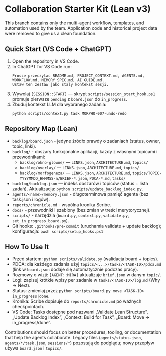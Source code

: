# Collaboration Starter Kit (Lean v3)

This branch contains only the multi-agent workflow, templates, and automation used by the team. Application code and historical project data were removed to give us a clean foundation.

## Quick Start (VS Code + ChatGPT)
1. Open the repository in VS Code.
2. In ChatGPT for VS Code run:
   ```
   Prosze przeczytac README.md, PROJECT_CONTEXT.md, AGENTS.md, WORKFLOW.md, MEMORY_SPEC.md, AI_GUIDE.md.
   Ustaw ten zestaw jako staly kontekst sesji.
   ```
3. Wywolaj `[SESSION::START]` — skrypt `scripts/session_start_hook.ps1` promuje pierwsze `pending` z `board.json` do `in_progress`.
4. Zbuduj kontekst LLM dla wybranego zadania:
   ```
   python scripts/context.py task MORPHO-007-undo-redo
   ```

## Repository Map (Lean)
- `backlog/board.json` - jedyne źródło prawdy o zadaniach (status, owner, topic, linki).
- `backlog/` - obszary funkcjonalne aplikacji, każdy z własnymi topicami i przewodnikami:
  - `backlog/okno-glowne/` — `LINKS.json`, `ARCHITECTURE.md`, `topics/`
  - `backlog/overlay/` — `LINKS.json`, `ARCHITECTURE.md`, `topics/`
  - `backlog/morfogeneza/` — `LINKS.json`, `ARCHITECTURE.md`, `topics/TOPIC-YYYYMMDD_HHMMSS-n/BRIEF-*.json`, `PDCA-*.md`, `tasks/`
- `backlog/backlog.json` — indeks obszarów i topiców (status + lista zadań). Aktualizacja: `python scripts/update_backlog_index.py`.
- `agents/<name>/memory.json` - długoterminowa pamięć agenta (bez task.json i logów).
- `reports/chronicle.md` - wspólna kronika Scribe.
- `docs/` - przewodniki i szablony (bez zmian w treści merytorycznej).
- `scripts/` - narzędzia (`board.py`, `context.py`, `validate.py`, `set_in_progress_board.py`).
- Git hooks: `.githooks/pre-commit` (uruchamia validate + update backlog); konfiguracja: `pwsh scripts/setup_hooks.ps1`

## How To Use It
- Przed startem: `python scripts/validate.py` (walidacja board + topics).
- PDCA: dla każdego zadania użyj `topics/<...>/tasks/<TASK-ID>/pdca.md` (link w `board.json` dodaje się automatycznie podczas pracy).
- Rozmowy o wizji: `[AGENT::MIRA]` aktualizuje `brief.json` w danym `topic/`.
- Logi: zapisuj krótkie wpisy per zadanie w `tasks/<TASK-ID>/log.md` (Why → Next).
- Status: zmieniaj przez `python scripts/board.py move <TASK-ID> in_progress|done`.
- Kronika: Scribe dopisuje do `reports/chronicle.md` po ważnych checkpointach.
- VS Code: Tasks dostępne pod nazwami „Validate Lean Structure”, „Update Backlog Index”, „Context: Build for Task”, „Board: Move -> in_progress/done”.

Contributions should focus on better procedures, tooling, or documentation that help the agents collaborate. Legacy files (`agents/status.json`, `agents/*/task.json`, `sessions/*`) pozostają do podglądu; nowy przepływ używa `board.json` i `topics/`.
